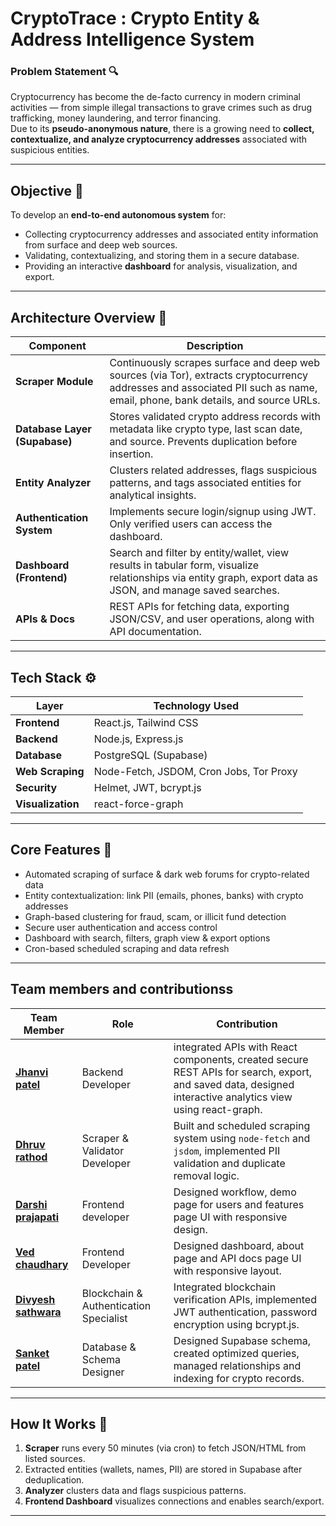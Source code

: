 # CryptoTrace : Crypto Entity & Address Intelligence System

### Problem Statement 🔍
Cryptocurrency has become the de-facto currency in modern criminal activities — from simple illegal transactions to grave crimes such as drug trafficking, money laundering, and terror financing.  
Due to its **pseudo-anonymous nature**, there is a growing need to **collect, contextualize, and analyze cryptocurrency addresses** associated with suspicious entities.

---

## Objective 🎯
To develop an **end-to-end autonomous system** for:
- Collecting cryptocurrency addresses and associated entity information from surface and deep web sources.
- Validating, contextualizing, and storing them in a secure database.
- Providing an interactive **dashboard** for analysis, visualization, and export.

---
## Architecture Overview 🧩  
| Component | Description |
|------------|--------------|
| **Scraper Module** | Continuously scrapes surface and deep web sources (via Tor), extracts cryptocurrency addresses and associated PII such as name, email, phone, bank details, and source URLs. |
| **Database Layer (Supabase)** | Stores validated crypto address records with metadata like crypto type, last scan date, and source. Prevents duplication before insertion. |
| **Entity Analyzer** | Clusters related addresses, flags suspicious patterns, and tags associated entities for analytical insights. |
| **Authentication System** | Implements secure login/signup using JWT. Only verified users can access the dashboard. |
| **Dashboard (Frontend)** | Search and filter by entity/wallet, view results in tabular form, visualize relationships via entity graph, export data as JSON, and manage saved searches. |
| **APIs & Docs** | REST APIs for fetching data, exporting JSON/CSV, and user operations, along with API documentation. |

---

## Tech Stack ⚙️ 
| Layer | Technology Used |
|--------|----------------|
| **Frontend** | React.js, Tailwind CSS |
| **Backend** | Node.js, Express.js |
| **Database** | PostgreSQL (Supabase) |
| **Web Scraping** | Node-Fetch, JSDOM, Cron Jobs, Tor Proxy |
| **Security** | Helmet, JWT, bcrypt.js |
| **Visualization** | react-force-graph |

---

##  Core Features 🧠  
-  Automated scraping of surface & dark web forums for crypto-related data  
-  Entity contextualization: link PII (emails, phones, banks) with crypto addresses  
-  Graph-based clustering for fraud, scam, or illicit fund detection  
-  Secure user authentication and access control  
-  Dashboard with search, filters, graph view & export options  
-  Cron-based scheduled scraping and data refresh  

---

## Team members and contributionss 
| Team Member | Role | Contribution |
|--------------|------|--------------|
| **[Jhanvi patel](https://github.com/jhanvi857)** | Backend Developer | integrated APIs with React components, created secure REST APIs for search, export, and saved data, designed interactive analytics view using react-graph. |
| **[Dhruv rathod](https://github.com/dhruv45396)** | Scraper & Validator Developer | Built and scheduled scraping system using `node-fetch` and `jsdom`, implemented PII validation and duplicate removal logic. |
| **[Darshi prajapati](https://github.com/darshi1707)** |Frontend developer | Designed workflow, demo page for users and features page UI with responsive design.  |
| **[Ved chaudhary](https://github.com/VDChaudhary)** | Frontend Developer | Designed dashboard, about page and API docs page UI with responsive layout. |
| **[Divyesh sathwara](https://github.com/Divyesh7s)** | Blockchain & Authentication Specialist | Integrated blockchain verification APIs, implemented JWT authentication, password encryption using bcrypt.js. |
| **[Sanket patel](https://github.com/SanketPatel2007)** | Database & Schema Designer | Designed Supabase schema, created optimized queries, managed relationships and indexing for crypto records. |

---

## How It Works 🧾 
1. **Scraper** runs every 50 minutes (via cron) to fetch JSON/HTML from listed sources.  
2. Extracted entities (wallets, names, PII) are stored in Supabase after deduplication.  
3. **Analyzer** clusters data and flags suspicious patterns.  
4. **Frontend Dashboard** visualizes connections and enables search/export.  

---
